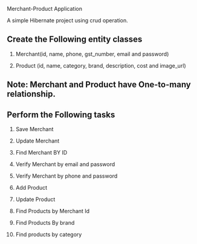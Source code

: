 Merchant-Product Application

A simple Hibernate project using crud operation.

Create the Following entity classes
-----------------------------------

1) Merchant(id, name, phone, gst_number, email and password)

2) Product (id, name, category, brand, description, cost and image_url)

Note: Merchant and Product have One-to-many relationship.
---------------------------------------------------------

Perform the Following tasks
----------------------------

1. Save Merchant 

2. Update Merchant

3. Find Merchant BY ID

4. Verify Merchant by email and password 

5. Verify Merchant by phone and password

6. Add Product

7. Update Product

8. Find Products by Merchant Id

9. Find Products By brand

10. Find products by category
